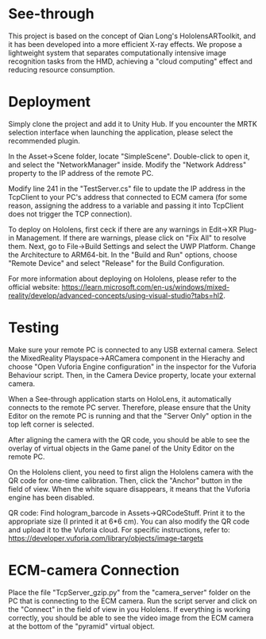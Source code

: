 # See-through

This project is based on the concept of Qian Long's HololensARToolkit, and it has been developed into a more efficient X-ray effects. We propose a lightweight system that separates computationally intensive image recognition tasks from the HMD, achieving a "cloud computing" effect and reducing resource consumption.

# Deployment

Simply clone the project and add it to Unity Hub. If you encounter the MRTK selection interface when launching the application, please select the recommended plugin.

In the Asset->Scene folder, locate "SimpleScene". Double-click to open it, and select the "NetworkManager" inside. Modify the "Network Address" property to the IP address of the remote PC.

Modify line 241 in the "TestServer.cs" file to update the IP address in the TcpClient to your PC's address that connected to  ECM camera (for some reason, assigning the address to a variable and passing it into TcpClient does not trigger the TCP connection).

To deploy on Hololens, first ceck if there are any warnings in Edit->XR Plug-in Management. If there are warnings, please click on "Fix All" to resolve them. Next, go to File->Build Settings and select the UWP Platform. Change the Architecture to ARM64-bit. In the "Build and Run" options, choose "Remote Device" and select "Release" for the Build Configuration.

For more information about deploying on Hololens, please refer to the official website: https://learn.microsoft.com/en-us/windows/mixed-reality/develop/advanced-concepts/using-visual-studio?tabs=hl2.

# Testing

Make sure your remote PC is connected to any USB external camera. Select the MixedReality Playspace->ARCamera component in the Hierachy and choose "Open Vuforia Engine configuration" in the inspector for the Vuforia Behaviour script. Then, in the Camera Device property, locate your external camera.

When a See-through application starts on HoloLens, it automatically connects to the remote PC server. Therefore, please ensure that the Unity Editor on the remote PC is running and that the "Server Only" option in the top left corner is selected.

After aligning the camera with the QR code, you should be able to see the overlay of virtual objects in the Game panel of the Unity Editor on the remote PC. 

On the Hololens client, you need to first align the Hololens camera with the QR code for one-time calibration. Then, click the "Anchor" button in the field of view. When the white square disappears, it means that the Vuforia engine has been disabled.

QR code: Find hologram_barcode in Assets->QRCodeStuff. Print it to the appropriate size (I printed it at 6*6 cm). You can also modify the QR code and upload it to the Vuforia cloud. For specific instructions, refer to: https://developer.vuforia.com/library/objects/image-targets


# ECM-camera Connection

Place the file "TcpServer_gzip.py" from the "camera_server" folder on the PC that is connecting to the ECM camera. Run the script server and click on the "Connect" in the field of view in you Hololens. If everything is working correctly, you should be able to see the video image from the ECM camera at the bottom of the "pyramid" virtual object.



